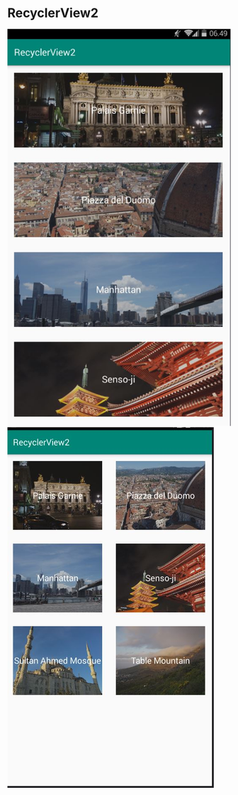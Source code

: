 # RecyclerView2<br>
![alt text](https://github.com/Ikhwan19/RecyclerView2/blob/master/RV2.JPG)<br>
![alt text](https://github.com/Ikhwan19/RecyclerView2/blob/master/RV22.JPG)
